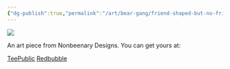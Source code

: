 ```yaml
---
{"dg-publish":true,"permalink":"/art/bear-gang/friend-shaped-but-no-friends/","title":"Friend Shaped But No Friends","tags":["Art","Bears"]}
---
```



![](https://baserow-media.ams3.digitaloceanspaces.com/user_files/eBzbqSIeUsXozSaXCz9uVQjw1hEx3BFd_4cd247d1039a1d831b91a58f59fa54469c663bcdbaa58f73eadfe1bc44e0fafd.jpg)

An art piece from Nonbeenary Designs. You can get yours at:

[TeePublic](https://www.teepublic.com/t-shirt/49130996-friend-shaped-but-no-friends?store_id=258912)
[Redbubble](https://www.redbubble.com/shop/ap/150241888?ref=studio-promote)
